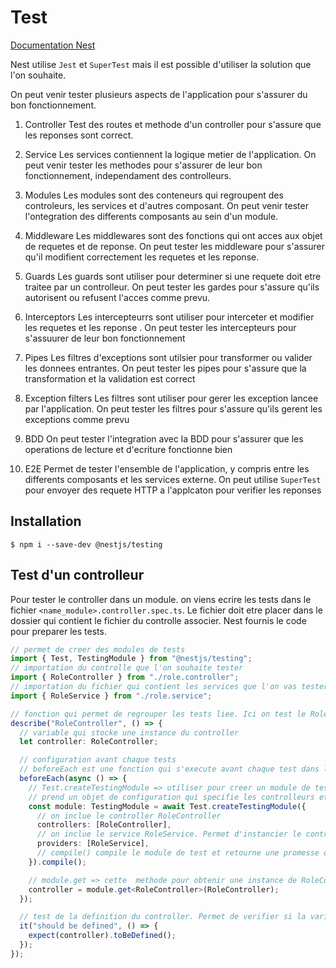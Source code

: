 # Test

[Documentation Nest](https://docs.nestjs.com/fundamentals/testing)

Nest utilise `Jest` et `SuperTest` mais il est possible d'utiliser la solution que l'on souhaite.

On peut venir tester plusieurs aspects de l'application pour s'assurer du bon fonctionnement.

1. Controller
   Test des routes et methode d'un controller pour s'assure que les reponses sont correct.
2. Service
   Les services contiennent la logique metier de l'application. On peut venir tester les methodes pour s'assurer de leur bon fonctionnement, independament des controlleurs.

3. Modules
   Les modules sont des conteneurs qui regroupent des controleurs, les services et d'autres composant. On peut venir tester l'ontegration des differents composants au sein d'un module.

4. Middleware
   Les middlewares sont des fonctions qui ont acces aux objet de requetes et de reponse. On peut tester les middleware pour s'assurer qu'il modifient correctement les requetes et les reponse.

5. Guards
   Les guards sont utiliser pour determiner si une requete doit etre traitee par un controlleur. On peut tester les gardes pour s'assure qu'ils autorisent ou refusent l'acces comme prevu.

6. Interceptors
   Les intercepteurrs sont utiliser pour interceter et modifier les requetes et les reponse . On peut tester les intercepteurs pour s'assuurer de leur bon fonctionnement

7. Pipes
   Les filtres d'exceptions sont utilsier pour transformer ou valider les donnees entrantes. On peut tester les pipes pour s'assure que la transformation et la validation est correct

8. Exception filters
   Les filtres sont utiliser pour gerer les exception lancee par l'application. On peut tester les filtres pour s'assure qu'ils gerent les exceptions comme prevu

9. BDD
   On peut tester l'integration avec la BDD pour s'assurer que les operations de lecture et d'ecriture fonctionne bien

10. E2E
    Permet de tester l'ensemble de l'application, y compris entre les differents composants et les services externe. On peut utilise `SuperTest` pour envoyer des requete HTTP a l'applcaton pour verifier les reponses

## Installation

```shell
$ npm i --save-dev @nestjs/testing
```

## Test d'un controlleur

Pour tester le controller dans un module. on viens ecrire les tests dans le fichier `<name_module>.controller.spec.ts`. Le fichier doit etre placer dans le dossier qui contient le fichier du controlle associer.
Nest fournis le code pour preparer les tests.

```ts
// permet de creer des modules de tests
import { Test, TestingModule } from "@nestjs/testing";
// importation du controlle que l'on souhaite tester
import { RoleController } from "./role.controller";
// importation du fichier qui contient les services que l'on vas tester => contient les methodes
import { RoleService } from "./role.service";

// fonction qui permet de regrouper les tests liee. Ici on test le RoleController
describe("RoleController", () => {
  // variable qui stocke une instance du controller
  let controller: RoleController;

  // configuration avant chaque tests
  // beforeEach est une fonction qui s'execute avant chaque test dans le bloc
  beforeEach(async () => {
    // Test.createTestingModule => utiliser pour creer un module de test
    // prend un objet de configuration qui specifie les controlleurs et les services a inclure dans le module
    const module: TestingModule = await Test.createTestingModule({
      // on inclue le controller RoleController
      controllers: [RoleController],
      // on inclue le service RoleService. Permet d'instancier le controlleur avec toutes ces dependances
      providers: [RoleService],
      // compile() compile le module de test et retourne une promesse qui resout en un `TestingModule`
    }).compile();

    // module.get => cette  methode pour obtenir une instance de RoleController a partir du module de test. L'instance est stockee dans la variable controller pour etre utiliser dans les tests
    controller = module.get<RoleController>(RoleController);
  });

  // test de la definition du controller. Permet de verifier si la variable controlle est definis. Si definis le test passe.
  it("should be defined", () => {
    expect(controller).toBeDefined();
  });
});
```
